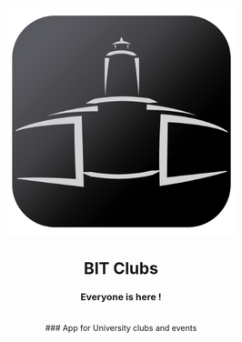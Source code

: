 
<div align="center">
  <a href="#">
    <img src="https://raw.githubusercontent.com/mayukhpankaj/BIT-Clubs/main/assets/bit%20clubs.png?token=GHSAT0AAAAAABN6I2LTIDY6OCXX4YCY4DZUYPDFQFQ" alt="BIT clubs" width="400" >
  </a>

  <h1 align="center">
    BIT Clubs
  </h1>
  <h3 align="center">
Everyone is here !   <br/>
    <br/>
  </h3>
 ### App for University clubs and events
</div>



